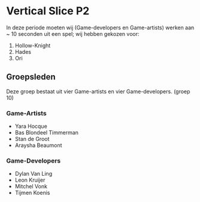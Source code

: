 # Vertical Slice P2
In deze periode moeten wij (Game-developers en Game-artists) werken aan ~ 10 seconden uit een spel; wij hebben gekozen voor:  
  1. Hollow-Knight
  2. Hades
  3. Ori  

## Groepsleden
Deze groep bestaat uit vier Game-artists en vier Game-developers. (groep 10)
### Game-Artists
  - Yara Hocque
  - Bas Blondeel Timmerman
  - Stan de Groot
  - Araysha Beaumont

### Game-Developers
  - Dylan Van Ling
  - Leon Kruijer
  - Mitchel Vonk
  - Tijmen Koenis
